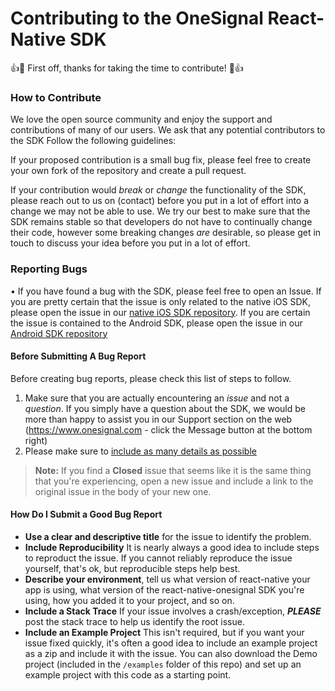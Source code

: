 # Contributing to the OneSignal React-Native SDK

:+1::tada: First off, thanks for taking the time to contribute! :tada::+1:

### How to Contribute
We love the open source community and enjoy the support and contributions of many of our users. We ask that any potential contributors to the SDK Follow the following guidelines:

If your proposed contribution is a small bug fix, please feel free to create your own fork of the repository and create a pull request.

If your contribution would _break_ or _change_ the functionality of the SDK, please reach out to us on (contact) before you put in a lot of effort into a change we may not be able to use. We try our best to make sure that the SDK remains stable so that developers do not have to continually change their code, however some breaking changes _are_ desirable, so please get in touch to discuss your idea before you put in a lot of effort.

### Reporting Bugs
• If you have found a bug with the SDK, please feel free to open an Issue. 
      If you are pretty certain that the issue is only related to the native iOS SDK, please open the issue in our [native iOS SDK repository](https://github.com/OneSignal/OneSignal-iOS-SDK).
      If you are certain the issue is contained to the Android SDK, please open the issue in our [Android SDK repository](https://github.com/OneSignal/OneSignal-Android-SDK)

#### Before Submitting A Bug Report
Before creating bug reports, please check this list of steps to follow.

1. Make sure that you are actually encountering an _issue_ and not a _question_. If you simply have a question about the SDK, we would be more than happy to assist you in our Support section on the web (https://www.onesignal.com - click the Message button at the bottom right)
2. Please make sure to [include as many details as possible](#how-do-i-submit-a-good-bug-report)

> **Note:** If you find a **Closed** issue that seems like it is the same thing that you're experiencing, open a new issue and include a link to the original issue in the body of your new one.


#### How Do I Submit a Good Bug Report
* **Use a clear and descriptive title** for the issue to identify the problem.
* **Include Reproducibility** It is nearly always a good idea to include steps to reproduct the issue. If you cannot reliably reproduce the issue yourself, that's ok, but reproducible steps help best.
* **Describe your environment**, tell us what version of react-native your app is using, what version of the react-native-onesignal SDK you're using, how you added it to your project, and so on.
* **Include a Stack Trace** If your issue involves a crash/exception, ***PLEASE*** post the stack trace to help us identify the root issue.
* **Include an Example Project** This isn't required, but if you want your issue fixed quickly, it's often a good idea to include an example project as a zip and include it with the issue. You can also download the Demo project (included in the `/examples` folder of this repo) and set up an example project with this code as a starting point.
